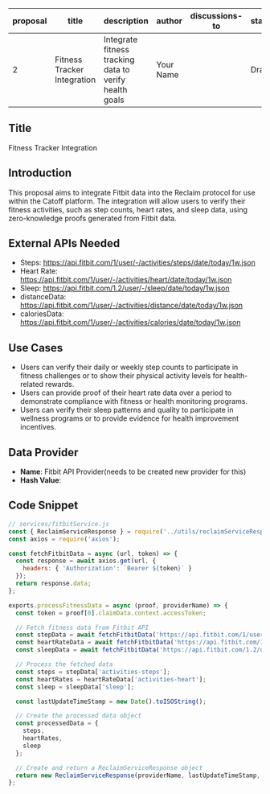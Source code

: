 | proposal | title                       | description                                           | author                     | discussions-to | status | type        | category | created    | requires |
|----------|-----------------------------|-------------------------------------------------------|----------------------------|----------------|--------|-------------|----------|------------|----------|
| 2        | Fitness Tracker Integration | Integrate fitness tracking data to verify health goals | Your Name <Your Email>     |                | Draft  | Integration | CRIP     | 2024-06-22 |          |

## Title
Fitness Tracker Integration

## Introduction
This proposal aims to integrate Fitbit data into the Reclaim protocol for use within the Catoff platform. The integration will allow users to verify their fitness activities, such as step counts, heart rates, and sleep data, using zero-knowledge proofs generated from Fitbit data.

## External APIs Needed
- Steps: https://api.fitbit.com/1/user/-/activities/steps/date/today/1w.json
- Heart Rate: https://api.fitbit.com/1/user/-/activities/heart/date/today/1w.json
- Sleep: https://api.fitbit.com/1.2/user/-/sleep/date/today/1w.json
- distanceData: https://api.fitbit.com/1/user/-/activities/distance/date/today/1w.json
- caloriesData: https://api.fitbit.com/1/user/-/activities/calories/date/today/1w.json
<!-- (Future Integrations: Apple Health API, Google Fit API) -->

## Use Cases
- Users can verify their daily or weekly step counts to participate in fitness challenges or to show their physical activity levels for health-related rewards.
- Users can provide proof of their heart rate data over a period to demonstrate compliance with fitness or health monitoring programs.
- Users can verify their sleep patterns and quality to participate in wellness programs or to provide evidence for health improvement incentives.
<!-- - Users can place bets on achieving daily step goals.
- Users can challenge each other to run a certain distance within a week.
- Users can verify their calorie burn goals to earn rewards. -->

## Data Provider
- **Name**: Fitbit API Provider(needs to be created new provider for this)
- **Hash Value**: <Hash Value from Reclaim Website>

## Code Snippet

```javascript
// services/fitbitService.js
const { ReclaimServiceResponse } = require('../utils/reclaimServiceResponse');
const axios = require('axios');

const fetchFitbitData = async (url, token) => {
  const response = await axios.get(url, {
    headers: { 'Authorization': `Bearer ${token}` }
  });
  return response.data;
};

exports.processFitnessData = async (proof, providerName) => {
  const token = proof[0].claimData.context.accessToken;

  // Fetch fitness data from Fitbit API
  const stepData = await fetchFitbitData('https://api.fitbit.com/1/user/-/activities/steps/date/today/1w.json', token);
  const heartRateData = await fetchFitbitData('https://api.fitbit.com/1/user/-/activities/heart/date/today/1w.json', token);
  const sleepData = await fetchFitbitData('https://api.fitbit.com/1.2/user/-/sleep/date/today/1w.json', token);

  // Process the fetched data
  const steps = stepData['activities-steps'];
  const heartRates = heartRateData['activities-heart'];
  const sleep = sleepData['sleep'];

  const lastUpdateTimeStamp = new Date().toISOString();

  // Create the processed data object
  const processedData = {
    steps,
    heartRates,
    sleep
  };

  // Create and return a ReclaimServiceResponse object
  return new ReclaimServiceResponse(providerName, lastUpdateTimeStamp, null, processedData, proof[0]);
};
